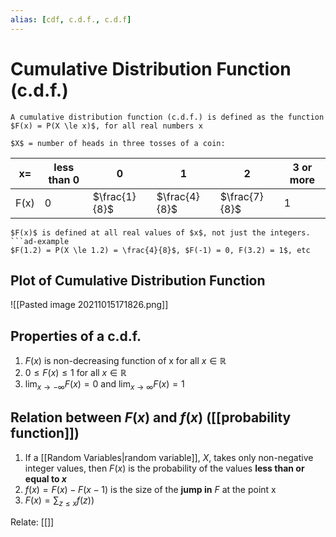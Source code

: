 ```yaml
---
alias: [cdf, c.d.f., c.d.f]
---
```

# Cumulative Distribution Function (c.d.f.)
```ad-def
A cumulative distribution function (c.d.f.) is defined as the function $F(x) = P(X \le x)$, for all real numbers x

```
```ad-example
$X$ = number of heads in three tosses of a coin:

```

| x=   | less than 0 | 0             | 1             | 2             | 3 or more |
| ---- | ----------- | ------------- | ------------- | ------------- | --------- |
| F(x) | 0           | $\frac{1}{8}$ | $\frac{4}{8}$ | $\frac{7}{8}$ | 1         | 

```ad-note
$F(x)$ is defined at all real values of $x$, not just the integers.
```ad-example
$F(1.2) = P(X \le 1.2) = \frac{4}{8}$, $F(-1) = 0, F(3.2) = 1$, etc
```

## Plot of Cumulative Distribution Function 
![[Pasted image 20211015171826.png]]

## Properties of a c.d.f.
1. $F(x)$ is non-decreasing function of x for all $x\in\mathbb{R}$
2. $0 \le F(x) \le 1$ for all $x\in\mathbb{R}$
3. $\lim_{x \to -\infty}{F(x)} = 0$ and  $\lim_{x \to \infty}{F(x)} = 1$

## Relation between $F(x)$ and $f(x)$ ([[probability function]])
1. If a [[Random Variables|random variable]], $X$, takes only non-negative integer values, then $F(x)$ is the probability of the values **less than or equal to $x$**
2. $f(x) = F(x) - F(x - 1)$ is the size of the **jump in** $F$ at the point x
3. $F(x) = \sum_{z \le x}{f(z)})$

Relate: [[]]